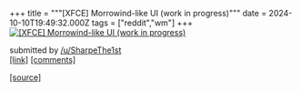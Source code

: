 +++
title = """[XFCE] Morrowind-like UI (work in progress)"""
date = 2024-10-10T19:49:32.000Z
tags = ["reddit","wm"]
+++
[![[XFCE] Morrowind-like UI (work in progress)](https://b.thumbs.redditmedia.com/vi93Wgwm_rXjVwfOBcjezcgguRVHV6vL-oQosFktMeE.jpg "[XFCE] Morrowind-like UI (work in progress)")](https://www.reddit.com/r/unixporn/comments/1g0rgrq/xfce_morrowindlike_ui_work_in_progress/)

submitted by [/u/SharpeThe1st](https://www.reddit.com/user/SharpeThe1st)  
[\[link\]](https://www.reddit.com/gallery/1g0rgrq) [\[comments\]](https://www.reddit.com/r/unixporn/comments/1g0rgrq/xfce_morrowindlike_ui_work_in_progress/)

[[source]](https://www.reddit.com/r/unixporn/comments/1g0rgrq/xfce_morrowindlike_ui_work_in_progress/)
